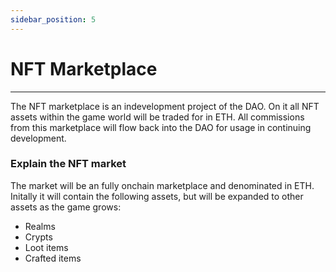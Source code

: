 ```yaml
---
sidebar_position: 5
---
```


# NFT Marketplace

---

The NFT marketplace is an indevelopment project of the DAO. On it all NFT assets within the game world will be traded for in ETH. All commissions from this marketplace will flow back into the DAO for usage in continuing development.

### Explain the NFT market

The market will be an fully onchain marketplace and denominated in ETH. Initally it will contain the following assets, but will be expanded to other assets as the game grows:

- Realms
- Crypts
- Loot items
- Crafted items